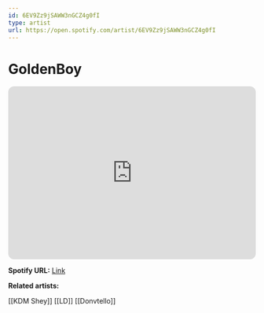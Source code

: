 ```yaml
---
id: 6EV9Zz9jSAWW3nGCZ4g0fI
type: artist
url: https://open.spotify.com/artist/6EV9Zz9jSAWW3nGCZ4g0fI
---
```

# GoldenBoy

<iframe style="border-radius:12px" src="https://open.spotify.com/embed/artist/6EV9Zz9jSAWW3nGCZ4g0fI" width="100%" height="352" frameBorder="0" allowfullscreen="" allow="autoplay; clipboard-write; encrypted-media; fullscreen; picture-in-picture" loading="lazy"></iframe>

**Spotify URL:** [Link](https://open.spotify.com/artist/6EV9Zz9jSAWW3nGCZ4g0fI)

**Related artists:**

[[KDM Shey]]
[[LD]]
[[Donvtello]]
